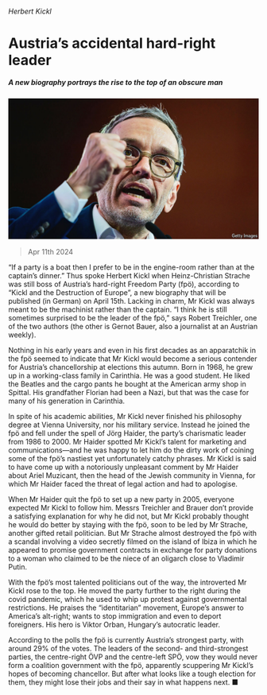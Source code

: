 ###### Herbert Kickl

# Austria’s accidental hard-right leader 

##### A new biography portrays the rise to the top of an obscure man 

![image](images/20240413_EUP002.jpg) 

> Apr 11th 2024 

“If a party is a boat then I prefer to be in the engine-room rather than at the captain’s dinner.” Thus spoke Herbert Kickl when Heinz-Christian Strache was still boss of Austria’s hard-right Freedom Party (fpö), according to “Kickl and the Destruction of Europe”, a new biography that will be published (in German) on April 15th. Lacking in charm, Mr Kickl was always meant to be the machinist rather than the captain. “I think he is still sometimes surprised to be the leader of the fpö,” says Robert Treichler, one of the two authors (the other is Gernot Bauer, also a journalist at  an Austrian weekly). 

Nothing in his early years and even in his first decades as an apparatchik in the fpö seemed to indicate that Mr Kickl would become a serious contender for Austria’s chancellorship at elections this autumn. Born in 1968, he grew up in a working-class family in Carinthia. He was a good student. He liked the Beatles and the cargo pants he bought at the American army shop in Spittal. His grandfather Florian had been a Nazi, but that was the case for many of his generation in Carinthia. 

In spite of his academic abilities, Mr Kickl never finished his philosophy degree at Vienna University, nor his military service. Instead he joined the fpö and fell under the spell of Jörg Haider, the party’s charismatic leader from 1986 to 2000. Mr Haider spotted Mr Kickl’s talent for marketing and communications—and he was happy to let him do the dirty work of coining some of the fpö’s nastiest yet unfortunately catchy phrases. Mr Kickl is said to have come up with a notoriously unpleasant comment by Mr Haider about Ariel Muzicant, then the head of the Jewish community in Vienna, for which Mr Haider faced the threat of legal action and had to apologise.

When Mr Haider quit the fpö to set up a new party in 2005, everyone expected Mr Kickl to follow him. Messrs Treichler and Brauer don’t provide a satisfying explanation for why he did not, but Mr Kickl probably thought he would do better by staying with the fpö, soon to be led by Mr Strache, another gifted retail politician. But Mr Strache almost destroyed the fpö with a scandal involving a video secretly filmed on the island of Ibiza in which he appeared to promise government contracts in exchange for party donations to a woman who claimed to be the niece of an oligarch close to Vladimir Putin.

With the fpö’s most talented politicians out of the way, the introverted Mr Kickl rose to the top. He moved the party further to the right during the covid pandemic, which he used to whip up protest against governmental restrictions. He praises the “identitarian” movement, Europe’s answer to America’s alt-right; wants to stop immigration and even to deport foreigners. His hero is Viktor Orban, Hungary’s autocratic leader. 

According to the polls the fpö is currently Austria’s strongest party, with around 29% of the votes. The leaders of the second- and third-strongest parties, the centre-right ÖVP and the centre-left SPÖ, vow they would never form a coalition government with the fpö, apparently scuppering Mr Kickl’s hopes of becoming chancellor. But after what looks like a tough election for them, they might lose their jobs and their say in what happens next. ■


